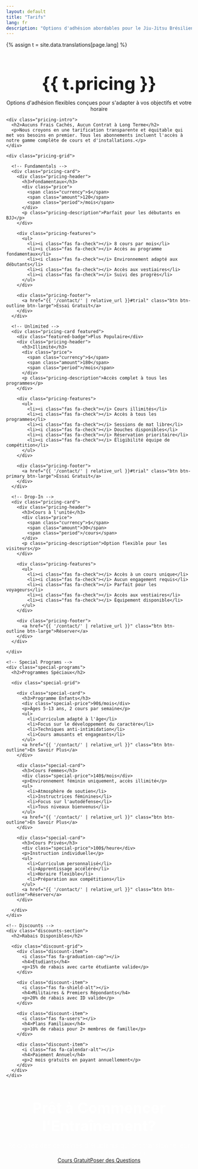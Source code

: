 ```yaml
---
layout: default
title: "Tarifs"
lang: fr
description: "Options d'adhésion abordables pour le Jiu-Jitsu Brésilien chez Armada BJJ. Tarification flexible pour tous les programmes et niveaux."
---
```


{% assign t = site.data.translations[page.lang] %}

<div class="page-header">
  <div class="wrapper">
    <h1>{{ t.pricing }}</h1>
    <p>Options d'adhésion flexibles conçues pour s'adapter à vos objectifs et votre horaire</p>
  </div>
</div>

<section class="pricing-section">
  <div class="wrapper">
    
    <div class="pricing-intro">
      <h2>Aucuns Frais Cachés, Aucun Contrat à Long Terme</h2>
      <p>Nous croyons en une tarification transparente et équitable qui met vos besoins en premier. Tous les abonnements incluent l'accès à notre gamme complète de cours et d'installations.</p>
    </div>
    
    <div class="pricing-grid">
      
      <!-- Fundamentals -->
      <div class="pricing-card">
        <div class="pricing-header">
          <h3>Fondamentaux</h3>
          <div class="price">
            <span class="currency">$</span>
            <span class="amount">120</span>
            <span class="period">/mois</span>
          </div>
          <p class="pricing-description">Parfait pour les débutants en BJJ</p>
        </div>
        
        <div class="pricing-features">
          <ul>
            <li><i class="fas fa-check"></i> 8 cours par mois</li>
            <li><i class="fas fa-check"></i> Accès au programme fondamentaux</li>
            <li><i class="fas fa-check"></i> Environnement adapté aux débutants</li>
            <li><i class="fas fa-check"></i> Accès aux vestiaires</li>
            <li><i class="fas fa-check"></i> Suivi des progrès</li>
          </ul>
        </div>
        
        <div class="pricing-footer">
          <a href="{{ '/contact/' | relative_url }}#trial" class="btn btn-outline btn-large">Essai Gratuit</a>
        </div>
      </div>
      
      <!-- Unlimited -->
      <div class="pricing-card featured">
        <div class="featured-badge">Plus Populaire</div>
        <div class="pricing-header">
          <h3>Illimité</h3>
          <div class="price">
            <span class="currency">$</span>
            <span class="amount">180</span>
            <span class="period">/mois</span>
          </div>
          <p class="pricing-description">Accès complet à tous les programmes</p>
        </div>
        
        <div class="pricing-features">
          <ul>
            <li><i class="fas fa-check"></i> Cours illimités</li>
            <li><i class="fas fa-check"></i> Accès à tous les programmes</li>
            <li><i class="fas fa-check"></i> Sessions de mat libre</li>
            <li><i class="fas fa-check"></i> Douches disponibles</li>
            <li><i class="fas fa-check"></i> Réservation prioritaire</li>
            <li><i class="fas fa-check"></i> Éligibilité équipe de compétition</li>
          </ul>
        </div>
        
        <div class="pricing-footer">
          <a href="{{ '/contact/' | relative_url }}#trial" class="btn btn-primary btn-large">Essai Gratuit</a>
        </div>
      </div>
      
      <!-- Drop-In -->
      <div class="pricing-card">
        <div class="pricing-header">
          <h3>Cours à l'unité</h3>
          <div class="price">
            <span class="currency">$</span>
            <span class="amount">30</span>
            <span class="period">/cours</span>
          </div>
          <p class="pricing-description">Option flexible pour les visiteurs</p>
        </div>
        
        <div class="pricing-features">
          <ul>
            <li><i class="fas fa-check"></i> Accès à un cours unique</li>
            <li><i class="fas fa-check"></i> Aucun engagement requis</li>
            <li><i class="fas fa-check"></i> Parfait pour les voyageurs</li>
            <li><i class="fas fa-check"></i> Accès aux vestiaires</li>
            <li><i class="fas fa-check"></i> Équipement disponible</li>
          </ul>
        </div>
        
        <div class="pricing-footer">
          <a href="{{ '/contact/' | relative_url }}" class="btn btn-outline btn-large">Réserver</a>
        </div>
      </div>
      
    </div>
    
    <!-- Special Programs -->
    <div class="special-programs">
      <h2>Programmes Spéciaux</h2>
      
      <div class="special-grid">
        
        <div class="special-card">
          <h3>Programme Enfants</h3>
          <div class="special-price">90$/mois</div>
          <p>Âges 5-13 ans, 2 cours par semaine</p>
          <ul>
            <li>Curriculum adapté à l'âge</li>
            <li>Focus sur le développement du caractère</li>
            <li>Techniques anti-intimidation</li>
            <li>Cours amusants et engageants</li>
          </ul>
          <a href="{{ '/contact/' | relative_url }}" class="btn btn-outline">En Savoir Plus</a>
        </div>
        
        <div class="special-card">
          <h3>Cours Femmes</h3>
          <div class="special-price">140$/mois</div>
          <p>Environnement féminin uniquement, accès illimité</p>
          <ul>
            <li>Atmosphère de soutien</li>
            <li>Instructrices féminines</li>
            <li>Focus sur l'autodéfense</li>
            <li>Tous niveaux bienvenus</li>
          </ul>
          <a href="{{ '/contact/' | relative_url }}" class="btn btn-outline">En Savoir Plus</a>
        </div>
        
        <div class="special-card">
          <h3>Cours Privés</h3>
          <div class="special-price">100$/heure</div>
          <p>Instruction individuelle</p>
          <ul>
            <li>Curriculum personnalisé</li>
            <li>Apprentissage accéléré</li>
            <li>Horaire flexible</li>
            <li>Préparation aux compétitions</li>
          </ul>
          <a href="{{ '/contact/' | relative_url }}" class="btn btn-outline">Réserver</a>
        </div>
        
      </div>
    </div>
    
    <!-- Discounts -->
    <div class="discounts-section">
      <h2>Rabais Disponibles</h2>
      
      <div class="discount-grid">
        <div class="discount-item">
          <i class="fas fa-graduation-cap"></i>
          <h4>Étudiants</h4>
          <p>15% de rabais avec carte étudiante valide</p>
        </div>
        
        <div class="discount-item">
          <i class="fas fa-shield-alt"></i>
          <h4>Militaires & Premiers Répondants</h4>
          <p>20% de rabais avec ID valide</p>
        </div>
        
        <div class="discount-item">
          <i class="fas fa-users"></i>
          <h4>Plans Familiaux</h4>
          <p>10% de rabais pour 2+ membres de famille</p>
        </div>
        
        <div class="discount-item">
          <i class="fas fa-calendar-alt"></i>
          <h4>Paiement Annuel</h4>
          <p>2 mois gratuits en payant annuellement</p>
        </div>
      </div>
    </div>
    
  </div>
</section>

<section class="pricing-cta">
  <div class="wrapper">
    <div class="cta-content">
      <h2>Prêt à Commencer l'Entraînement?</h2>
      <p>Rejoignez des centaines d'étudiants qui ont transformé leur vie grâce au Jiu-Jitsu Brésilien</p>
      <div class="cta-buttons">
        <a href="{{ '/contact/' | relative_url }}#trial" class="btn btn-primary btn-large">Cours Gratuit</a>
        <a href="{{ '/contact/' | relative_url }}" class="btn btn-secondary btn-large">Poser des Questions</a>
      </div>
    </div>
  </div>
</section>

<style>
.page-header {
  background: var(--section-bg);
  padding: 120px 0 var(--spacing-xl);
  text-align: center;
}

.page-header h1 {
  font-size: 3rem;
  margin-bottom: var(--spacing-sm);
}

.pricing-section {
  padding: var(--spacing-xl) 0;
}

.pricing-intro {
  text-align: center;
  max-width: 800px;
  margin: 0 auto var(--spacing-xl);
}

.pricing-intro h2 {
  font-size: 2.5rem;
  margin-bottom: var(--spacing-md);
  color: var(--primary-color);
}

.pricing-intro p {
  font-size: 1.1rem;
  color: var(--text-light);
}

.pricing-grid {
  display: grid;
  grid-template-columns: repeat(auto-fit, minmax(300px, 1fr));
  gap: var(--spacing-lg);
  margin-bottom: var(--spacing-xl);
}

.pricing-card {
  background: white;
  border-radius: var(--border-radius);
  box-shadow: var(--box-shadow);
  overflow: hidden;
  position: relative;
  transition: var(--transition);
}

.pricing-card:hover {
  transform: translateY(-5px);
  box-shadow: 0 10px 30px rgba(0, 0, 0, 0.15);
}

.pricing-card.featured {
  border: 3px solid var(--secondary-color);
  transform: scale(1.05);
}

.featured-badge {
  position: absolute;
  top: var(--spacing-sm);
  right: var(--spacing-sm);
  background: var(--secondary-color);
  color: white;
  padding: var(--spacing-xs) var(--spacing-sm);
  border-radius: var(--border-radius);
  font-size: 0.9rem;
  font-weight: 600;
}

.pricing-header {
  padding: var(--spacing-lg) var(--spacing-md) var(--spacing-md);
  text-align: center;
  background: var(--section-bg);
}

.pricing-header h3 {
  font-size: 1.5rem;
  margin-bottom: var(--spacing-sm);
  color: var(--primary-color);
}

.price {
  display: flex;
  align-items: baseline;
  justify-content: center;
  margin-bottom: var(--spacing-sm);
}

.currency {
  font-size: 1.2rem;
  color: var(--text-light);
}

.amount {
  font-size: 3rem;
  font-weight: 700;
  color: var(--primary-color);
}

.period {
  font-size: 1rem;
  color: var(--text-light);
}

.pricing-description {
  color: var(--text-light);
  margin-bottom: 0;
}

.pricing-features {
  padding: var(--spacing-md);
}

.pricing-features ul {
  list-style: none;
  padding: 0;
}

.pricing-features li {
  display: flex;
  align-items: center;
  gap: var(--spacing-sm);
  padding: var(--spacing-xs) 0;
  border-bottom: 1px solid var(--border-color);
}

.pricing-features li:last-child {
  border-bottom: none;
}

.pricing-features i {
  color: var(--secondary-color);
}

.pricing-footer {
  padding: var(--spacing-md);
  text-align: center;
}

.special-programs {
  margin-bottom: var(--spacing-xl);
}

.special-programs h2 {
  text-align: center;
  font-size: 2.5rem;
  margin-bottom: var(--spacing-lg);
  color: var(--primary-color);
}

.special-grid {
  display: grid;
  grid-template-columns: repeat(auto-fit, minmax(280px, 1fr));
  gap: var(--spacing-md);
}

.special-card {
  background: var(--section-bg);
  padding: var(--spacing-md);
  border-radius: var(--border-radius);
  text-align: center;
}

.special-card h3 {
  color: var(--primary-color);
  margin-bottom: var(--spacing-sm);
}

.special-price {
  font-size: 1.5rem;
  font-weight: 600;
  color: var(--secondary-color);
  margin-bottom: var(--spacing-sm);
}

.special-card p {
  color: var(--text-light);
  margin-bottom: var(--spacing-md);
}

.special-card ul {
  list-style: none;
  padding: 0;
  text-align: left;
  margin-bottom: var(--spacing-md);
}

.special-card li {
  padding: var(--spacing-xs) 0;
  position: relative;
  padding-left: 1.5rem;
}

.special-card li:before {
  content: "•";
  color: var(--secondary-color);
  font-weight: bold;
  position: absolute;
  left: 0;
}

.discounts-section {
  background: var(--section-bg);
  padding: var(--spacing-lg);
  border-radius: var(--border-radius);
  margin-bottom: var(--spacing-xl);
}

.discounts-section h2 {
  text-align: center;
  margin-bottom: var(--spacing-lg);
  color: var(--primary-color);
}

.discount-grid {
  display: grid;
  grid-template-columns: repeat(auto-fit, minmax(200px, 1fr));
  gap: var(--spacing-md);
}

.discount-item {
  text-align: center;
  padding: var(--spacing-md);
  background: white;
  border-radius: var(--border-radius);
}

.discount-item i {
  font-size: 2rem;
  color: var(--secondary-color);
  margin-bottom: var(--spacing-sm);
}

.discount-item h4 {
  margin-bottom: var(--spacing-xs);
  color: var(--primary-color);
}

.discount-item p {
  color: var(--text-light);
  margin-bottom: 0;
}

.pricing-cta {
  background: var(--primary-color);
  color: white;
  text-align: center;
  padding: var(--spacing-xl) 0;
}

.pricing-cta h2 {
  font-size: 2.5rem;
  margin-bottom: var(--spacing-sm);
}

.pricing-cta p {
  font-size: 1.1rem;
  margin-bottom: var(--spacing-md);
  opacity: 0.9;
}

.cta-buttons {
  display: flex;
  gap: var(--spacing-sm);
  justify-content: center;
  flex-wrap: wrap;
}

@media (max-width: 768px) {
  .page-header h1 {
    font-size: 2rem;
  }
  
  .pricing-intro h2,
  .special-programs h2,
  .discounts-section h2,
  .pricing-cta h2 {
    font-size: 1.8rem;
  }
  
  .pricing-card.featured {
    transform: none;
  }
  
  .amount {
    font-size: 2.5rem;
  }
  
  .cta-buttons {
    flex-direction: column;
    align-items: center;
  }
  
  .btn {
    width: 100%;
    max-width: 300px;
  }
}
</style>